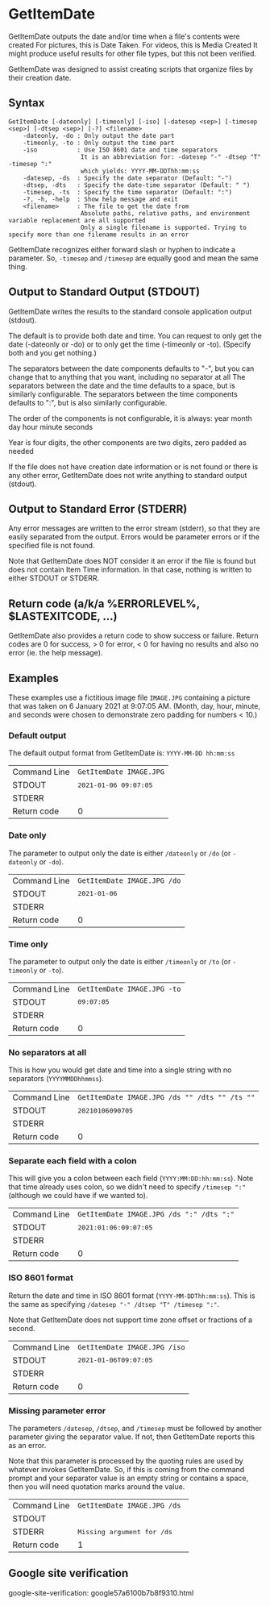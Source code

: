 # GetItemDate
GetItemDate outputs the date and/or time when a file's contents were created
For pictures, this is Date Taken. For videos, this is Media Created
It might produce useful results for other file types, but this not been verified.
	
GetItemDate was designed to assist creating scripts that organize files by their creation date.

## Syntax
```
GetItemDate [-dateonly] [-timeonly] [-iso] [-datesep <sep>] [-timesep <sep>] [-dtsep <sep>] [-?] <filename>
	-dateonly, -do : Only output the date part
	-timeonly, -to : Only output the time part
	-iso           : Use ISO 8601 date and time separators
	                It is an abbreviation for: -datesep "-" -dtsep "T"  -timesep ":"
	                which yields: YYYY-MM-DDThh:mm:ss
	-datesep, -ds  : Specify the date separator (Default: "-")
	-dtsep, -dts   : Specify the date-time separator (Default: " ")
	-timesep, -ts  : Specify the time separator (Default: ":")
	-?, -h, -help  : Show help message and exit
	<filename>     : The file to get the date from
	                Absolute paths, relative paths, and environment variable replacement are all supported
	                Only a single filename is supported. Trying to specify more than one filename results in an error
```	

GetItemDate recognizes either forward slash or hyphen to indicate a parameter. So, `-timesep` and `/timesep` are equally good and mean the same thing.

## Output to Standard Output (STDOUT)
GetItemDate writes the results to the standard console application output (stdout).

The default is to provide both date and time. You can request to only get the date (-dateonly or -do) or to only get the time (-timeonly or -to). (Specify both and you get nothing.)
	
The separators between the date components defaults to "-", but you can change that to anything that you want, including no separator at all
The separators between the date and the time defaults to a space, but is similarly configurable.
The separators between the time components defaults to ":", but is also similarly configurable.
	
The order of the components is not configurable, it is always: year month day hour minute seconds

Year is four digits, the other components are two digits, zero padded as needed
	
If the file does not have creation date information or is not found or there is any other error, GetItemDate does
not write anything to standard output (stdout).
## Output to Standard Error (STDERR)
Any error messages are written to the error stream (stderr), so that they are easily separated from the output. Errors would be parameter errors or if the specified file is not found.

Note that GetItemDate does NOT consider it an error if the file is found but does not contain Item Time information. In that case, nothing is written to either STDOUT or STDERR. 
## Return code (a/k/a %ERRORLEVEL%,  $LASTEXITCODE, ...)	
GetItemDate also provides a return code to show success or failure.
Return codes are 0 for success, > 0 for error, < 0 for having no results and also no error (ie. the help message).

## Examples
These examples use a fictitious image file `IMAGE.JPG` containing a picture that was taken on 6 January 2021 at 9:07:05 AM. (Month, day, hour, minute, and seconds were chosen to demonstrate zero padding for numbers < 10.)

### Default output

The default output format from GetItemDate is:  `YYYY-MM-DD hh:mm:ss`
<table>
	<tr>
		<td>Command Line</td>
		<td>
			<code>GetItemDate IMAGE.JPG</code>
		</td>
	<tr>
		<td>STDOUT</td>
		<td><samp>2021-01-06 09:07:05</samp></td>
	</tr>
	<tr>
		<td>STDERR</td>
		<td></td>
	</tr>
	<tr>
		<td>Return code</td>
		<td>0</td>
	</tr>
</table>

### Date only

The parameter to output only the date is either `/dateonly` or `/do` (or `-dateonly` or `-do`).
<table>
	<tr>
		<td>Command Line</td>
		<td>
			<code>GetItemDate IMAGE.JPG /do</code>
		</td>
	<tr>
		<td>STDOUT</td>
		<td><samp>2021-01-06</samp></td>
	</tr>
	<tr>
		<td>STDERR</td>
		<td></td>
	</tr>
	<tr>
		<td>Return code</td>
		<td>0</td>
	</tr>
</table>

### Time only

The parameter to output only the date is either `/timeonly` or `/to` (or `-timeonly` or `-to`).
<table>
	<tr>
		<td>Command Line</td>
		<td>
			<code>GetItemDate IMAGE.JPG -to</code>
		</td>
	<tr>
		<td>STDOUT</td>
		<td><samp>09:07:05</samp></td>
	</tr>
	<tr>
		<td>STDERR</td>
		<td></td>
	</tr>
	<tr>
		<td>Return code</td>
		<td>0</td>
	</tr>
</table>

### No separators at all

This is how you would get date and time into a single string with no separators (`YYYYMMDDhhmmss`).
<table>
	<tr>
		<td>Command Line</td>
		<td>
			<code>GetItemDate IMAGE.JPG /ds "" /dts "" /ts ""</code>
		</td>
	<tr>
		<td>STDOUT</td>
		<td><samp>20210106090705</samp></td>
	</tr>
	<tr>
		<td>STDERR</td>
		<td></td>
	</tr>
	<tr>
		<td>Return code</td>
		<td>0</td>
	</tr>
</table>

### Separate each field with a colon

This will give you a colon between each field (`YYYY:MM:DD:hh:mm:ss`). Note that time already uses colon, so we didn't need to specify `/timesep ":"` (although we could have if we wanted to).
<table>
	<tr>
		<td>Command Line</td>
		<td>
			<code>GetItemDate IMAGE.JPG /ds ":" /dts ":"</code>
		</td>
	<tr>
		<td>STDOUT</td>
		<td><samp>2021:01:06:09:07:05</samp></td>
	</tr>
	<tr>
		<td>STDERR</td>
		<td></td>
	</tr>
	<tr>
		<td>Return code</td>
		<td>0</td>
	</tr>
</table>

### ISO 8601 format

Return the date and time in ISO 8601 format (`YYYY-MM-DDThh:mm:ss`). This is the same as specifying `/datesep "-" /dtsep "T" /timesep ":"`.

Note that GetItemDate does not support time zone offset or fractions of a second.
<table>
	<tr>
		<td>Command Line</td>
		<td>
			<code>GetItemDate IMAGE.JPG /iso</code>
		</td>
	<tr>
		<td>STDOUT</td>
		<td><samp>2021-01-06T09:07:05</samp></td>
	</tr>
	<tr>
		<td>STDERR</td>
		<td></td>
	</tr>
	<tr>
		<td>Return code</td>
		<td>0</td>
	</tr>
</table>

### Missing parameter error

The parameters `/datesep`, `/dtsep`, and `/timesep` must be followed by another parameter giving the separator value. If not, then GetItemDate reports this as an error.

Note that this parameter is processed by the quoting rules are used by whatever invokes GetItemDate.  So, if this is coming from the command prompt and your separator value is an empty string or contains a space, then you will need quotation marks around the value.
<table>
	<tr>
		<td>Command Line</td>
		<td>
			<code>GetItemDate IMAGE.JPG /ds </code>
		</td>
	<tr>
		<td>STDOUT</td>
		<td></td>
	</tr>
	<tr>
		<td>STDERR</td>
		<td><samp>Missing argument for /ds</same></td>
	</tr>
	<tr>
		<td>Return code</td>
		<td>1</td>
	</tr>
</table>

## Google site verification
google-site-verification: google57a6100b7b8f9310.html